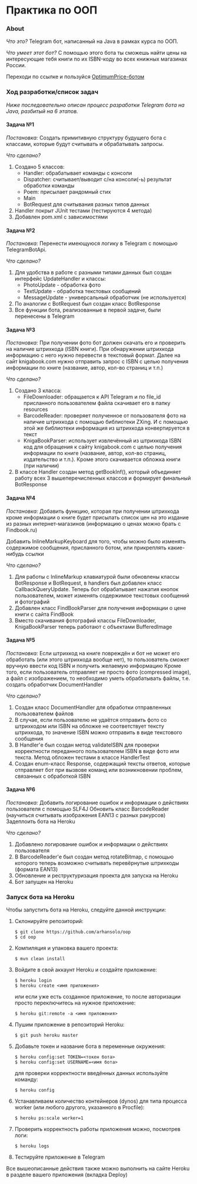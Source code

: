 # Практика по ООП
### About
*Что это?*
Telegram бот, написанный на Java в рамках курса по ООП.

*Что умеет этот бот?*
С помощью этого бота ты сможешь найти цены на интересующие тебя книги по их ISBN-коду во всех книжных магазинах России.

Переходи по ссылке и пользуйся [OptimumPrice-ботом](https://t.me/optimumprice_bot)


### Ход разработки/список задач
*Ниже последовательно описан процесс разработки Telegram бота на Java, разбитый на 6 этапов.*
#### Задача №1
*Постановка:*
Создать примитивную структуру будущего бота с классами, которые будут считывать и обрабатывать запросы.

*Что сделано?*
1. Создано 5 классов:
	- Handler: обрабатывает команды с консоли 
	- Dispatcher: считывает/выводит c/на консоли(-ь) результат обработки команды 
	- Poem: присылает рандомный стих 
	- Main
	- BotRequest для считывания разных типов данных
2. Handler покрыт JUnit тестами (тестируются 4 метода)
3. Добавлен pom.xml с зависимостями
#### Задача №2
*Постановка:*
Перенести имеющуюся логику в Telegram с помощью TelegramBotApi.

*Что сделано?*
1. Для удобства в работе с разными типами данных был создан интерфейс UpdateHandler и классы:
	- PhotoUpdate - обработка фото
	- TextUpdate - обработка текстовых сообщений
	- MessageUpdate - универсальный обработчик (не используется)
2. По аналогии с BotRequest был создан класс BotResponse
3. Все функции бота, реализованные в первой задаче, были перенесены в Telegram
#### Задача №3
*Постановка:*
При получении фото бот должен скачать его и проверить на наличие штрихкода (ISBN книги). При обнаружении штрихкода информацию с него нужно перевести в текстовый формат. Далее на сайт knigabook.com нужно отправить запрос с ISBN с целью получения информации по книге (название, автор, кол-во страниц и т.п.)

*Что сделано?*
1. Создано 3 класса:
	- FileDownloader: обращается к API Telegram и по file_id присланного пользователем файла скачивает его в папку resources
	- BarcodeReader: проверяет полученное от пользователя фото на наличие штрихкода с помощью библиотеки ZXing. И с помощью этой же библиотеки информация из штрихкода конвертируется в текст
	- KnigaBookParser: использует извлечённый из штрихкода ISBN код для обращения к сайту knigabook.com с целью получения информации по книге (название, автор, кол-во страниц, издательство и т.п.). Кроме этого скачивается обложка книги (при наличии) 
2. В классе Handler создан метод getBookInf(), который объединяет работу всех 3 вышеперечисленных классов и формирует финальный BotResponse
#### Задача №4
*Постановка:*
Добавить функцию, которая при получении штрихкода кроме информации о книге будет присылать список цен на это издание из разных интернет-магазинов (информацию о ценах можно брать с Findbook.ru)

Добавить InlineMarkupKeyboard для того, чтобы можно было изменять содержимое сообщения, присланного ботом, или прикреплять какие-нибудь ссылки 

*Что сделано?*

1. Для работы с InlineMarkup клавиатурой были обновлены классы BotResponse и BotRequest, в handlers был добавлен класс CallbackQueryUpdate. Теперь бот обрабатывает нажатия кнопок пользователем, может изменять содержимое текстовых сообщений и фотографий 
2. Добавлен класс FindBookParser для получения информации о цене книги с сайта FindBook
3. Вместо скачивания фотографий классы FileDownloader, KnigaBookParser теперь работают с объектами BufferedImage

#### Задача №5
*Постановка:*
Если штрихкод на книге повреждён и бот не может его обработать (или этого штрихкода вообще нет), то пользователь сможет вручную ввести код ISBN и получить желаемую информацию
Кроме того, если пользователь отправляет не просто фото (compressed image), а файл с изображением, то необходимо уметь обрабатывать файлы, т.е. создать обработчик DocumentHandler

*Что сделано?*

1. Создан класс DocumentHandler для обработки отправленных пользователем файлов
2. В случае, если пользователю не удаётся отправить фото со штрихкодом или ISBN на обложке не соответствует тексту штрихкода, то значение ISBN можно отправить в виде текстового сообщения
3. В Handler'е был создан метод validateISBN для проверки корректности переданного пользователем ISBN в виде фото или текста. Метод обложен тестами в классе HandlerTest
4. Создан enum-класс Response, содержащий тексты ответов, которые отправляет бот при вызвове команд или возникновении проблем, связанных с обработкой ISBN

#### Задача №6
*Постановка:*
Добавить логирование ошибок и информации о действиях пользователя с помощью SLF4J 
Обновить класс BarcodeReader (научиться считывать изображения EAN13 с разных ракурсов)
Задеплоить бота на Heroku

*Что сделано?*

1. Добавлено логирование ошибок и информации о действиях пользователя
2. В BarcodeReader'е был создан метод rotateBitmap, с помощью которого теперь возможно считывать перевёрнутые штрихкоды (формата EAN13)
3. Обновление и реструктуризация проекта для запуска на Heroku
4. Бот запущен на Heroku

### Запуск бота на Heroku
Чтобы запустить бота на Heroku, следуйте данной инструкции:
1. Склонируйте репозиторий:
	````
	$ git clone https://github.com/arhansolo/oop
	$ cd oop
	````
2. Компиляция и упаковка вашего проекта:
	````
	$ mvn clean install
	````
 
3. Войдите в свой аккаунт Heroku и создайте приложение:
	````
	$ heroku login
	$ heroku create <имя приложения>
	````
	или если уже есть созданное приложение, то после авторизации просто переключитесь на нужное приложение:
	````
	$ heroku git:remote -a <имя приложения>
	````
4. Пушим приложение в репозиторий Heroku:
	````
	$ git push heroku master
	````
5. Добавьте токен и название бота в переменные окружения:
	````
	$ heroku config:set TOKEN=<токен бота>
	$ heroku config:set USERNAME=<имя бота>
	````
	для проверки корректности введённых данных используйте команду:
	````
	$ heroku config
	````
6. Устанавливаем количество контейнеров (dynos) для типа процесса worker (или любого другого, указанного в Procfile):
	````
	$ heroku ps:scale worker=1
	````
7. Проверить корректность работы приложения можно, посмотрев логи:
	````
	$ heroku logs
	````
8. Тестируйте приложение в Telegram

Все вышеописанные действия также можно выполнить на сайте Heroku в разделе вашего приложения (вкладка Deploy)